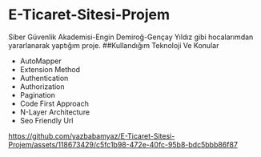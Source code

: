 # E-Ticaret-Sitesi-Projem
Siber Güvenlik Akademisi-Engin Demiroğ-Gençay Yıldız gibi hocalarımdan yararlanarak yaptığım proje.
##Kullandığım Teknoloji Ve Konular
-  AutoMapper 
-  Extension Method 
-  Authentication
-  Authorization
-  Pagination
-  Code First Approach
-  N-Layer Architecture
-  Seo Friendly Url
  



https://github.com/yazbabamyaz/E-Ticaret-Sitesi-Projem/assets/118673429/c5fc1b98-472e-40fc-95b8-bdc5bbb86f87

